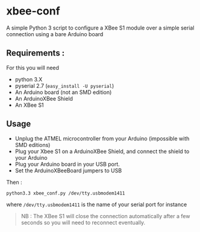 xbee-conf
=========

A simple Python 3 script to configure a XBee S1 module over a simple serial connection using a bare Arduino board


## Requirements :

For this you will need

  - python 3.X
  - pyserial 2.7 (`easy_install -U pyserial`)
  - An Arduino board (not an SMD edition)
  - An ArduinoXBee Shield
  - An XBee S1

## Usage

  - Unplug the ATMEL microcontroller from your Arduino (impossible with SMD editions)
  - Plug your Xbee S1 on a ArduinoXBee Shield, and connect the shield to your Arduino
  - Plug your Arduino board in your USB port. 
  - Set the ArduinoXBeeBoard jumpers to USB

Then :

    python3.3 xbee_conf.py /dev/tty.usbmodem1411

where `/dev/tty.usbmodem1411` is the name of your serial port for instance


> NB : The XBee S1 will close the connection automatically after a few seconds so you will need to reconnect eventually.